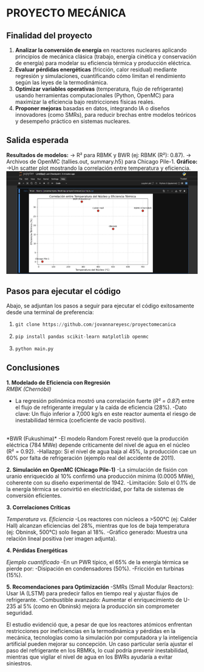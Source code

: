 # PROYECTO MECÁNICA
## Finalidad del proyecto
 
1. **Analizar la conversión de energía** en reactores nucleares aplicando principios de mecánica clásica (trabajo, energía cinética y conservación de energía) para modelar su eficiencia térmica y producción eléctrica.  
2. **Evaluar pérdidas energéticas** (fricción, calor residual) mediante regresión y simulaciones, cuantificando cómo limitan el rendimiento según las leyes de la termodinámica.  
3. **Optimizar variables operativas** (temperatura, flujo de refrigerante) usando herramientas computacionales (Python, OpenMC) para maximizar la eficiencia bajo restricciones físicas reales.  
4. **Proponer mejoras** basadas en datos, integrando IA o diseños innovadores (como SMRs), para reducir brechas entre modelos teóricos y desempeño práctico en sistemas nucleares.  

## Salida esperada

**Resultados de modelos:**
-> R² para RBMK y BWR (ej: RBMK (R²): 0.87).
-> Archivos de OpenMC (tallies.out, summary.h5) para Chicago Pile-1.
**Gráfico:**
->Un scatter plot mostrando la correlación entre temperatura y eficiencia.
![scatterplot](scatterplot.png)

## Pasos para ejecutar el código
Abajo, se adjuntan los pasos a seguir para ejecutar el código exitosamente desde una terminal de preferencia:

1.
   ```python
   git clone https://github.com/jovannareyesc/proyectomecanica
   ```
2. 
   ```python
   pip install pandas scikit-learn matplotlib openmc
   ```
3. 
   ```python
   python main.py
   ```

## Conclusiones
**1. Modelado de Eficiencia con Regresión**
<br />
 *RMBK (Chernóbil)*
- La regresión polinómica mostró una correlación fuerte (*R² = 0.87*) entre el flujo de refrigerante irregular y la caída de eficiencia (28%).
-Dato clave: Un flujo inferior a 7,000 kg/s en este reactor aumenta el riesgo de inestabilidad térmica (coeficiente de vacío positivo).
<br />
*BWR (Fukushima)*
  -El modelo Random Forest reveló que la producción eléctrica (784 MWe) depende críticamente del nivel de agua en el núcleo (R² = 0.92).
-Hallazgo: Si el nivel de agua baja al 45%, la producción cae un 60% por falta de refrigeración (ejemplo real del accidente de 2011).

**2. Simulación en OpenMC (Chicago Pile-1)**
  -La simulación de fisión con uranio enriquecido al 10% confirmó una producción mínima (0.0005 MWe), coherente con su diseño experimental de 1942.
-Limitación: Solo el 0.1% de la energía térmica se convirtió en electricidad, por falta de sistemas de conversión eficientes.

**3. Correlaciones Críticas**

*Temperatura vs. Eficiencia*
  -Los reactores con núcleos a >500°C (ej: Calder Hall) alcanzan eficiencias del 28%, mientras que los de baja temperatura (ej: Obninsk, 500°C) solo llegan al 18%.
-Gráfico generado: Muestra una relación lineal positiva (ver imagen adjunta).

**4. Pérdidas Energéticas**

*Ejemplo cuantificado*
    -En un PWR típico, el 65% de la energía térmica se pierde por:
-Disipación en condensadores (50%).
-Fricción en turbinas (15%).

**5. Recomendaciones para Optimización**
    -SMRs (Small Modular Reactors): Usar IA (LSTM) para predecir fallos en tiempo real y ajustar flujos de refrigerante.
-Combustible avanzado: Aumentar el enriquecimiento de U-235 al 5% (como en Obninsk) mejora la producción sin comprometer seguridad.
  
El estudio evidenció que, a pesar de que los reactores atómicos enfrentan restricciones por ineficiencias en la termodinámica y pérdidas en la mecánica, tecnologías como la simulación por computadora y la inteligencia artificial pueden mejorar su concepción.  Un caso particular sería ajustar el paso del refrigerante en los RBMKs, lo cual podría prevenir inestabilidad, mientras que vigilar el nivel de agua en los BWRs ayudaría a evitar siniestros. 
